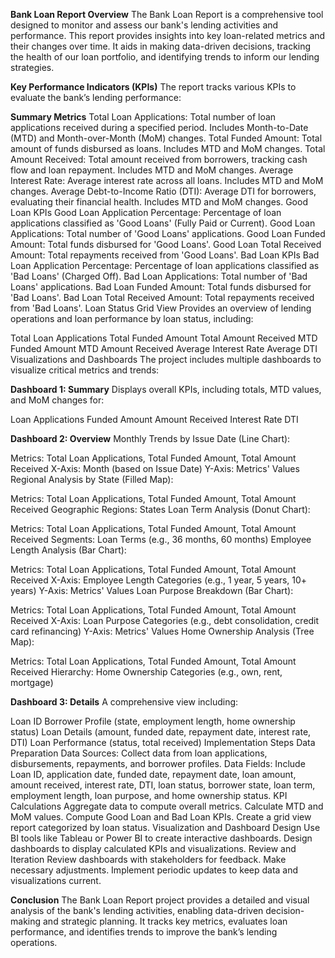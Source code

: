 **Bank Loan Report Overview**
The Bank Loan Report is a comprehensive tool designed to monitor and assess our bank's lending activities and performance. This report provides insights into key loan-related metrics and their changes over time. It aids in making data-driven decisions, tracking the health of our loan portfolio, and identifying trends to inform our lending strategies.

**Key Performance Indicators (KPIs)**
The report tracks various KPIs to evaluate the bank’s lending performance:

**Summary Metrics**
Total Loan Applications: Total number of loan applications received during a specified period. Includes Month-to-Date (MTD) and Month-over-Month (MoM) changes.
Total Funded Amount: Total amount of funds disbursed as loans. Includes MTD and MoM changes.
Total Amount Received: Total amount received from borrowers, tracking cash flow and loan repayment. Includes MTD and MoM changes.
Average Interest Rate: Average interest rate across all loans. Includes MTD and MoM changes.
Average Debt-to-Income Ratio (DTI): Average DTI for borrowers, evaluating their financial health. Includes MTD and MoM changes.
Good Loan KPIs
Good Loan Application Percentage: Percentage of loan applications classified as 'Good Loans' (Fully Paid or Current).
Good Loan Applications: Total number of 'Good Loans' applications.
Good Loan Funded Amount: Total funds disbursed for 'Good Loans'.
Good Loan Total Received Amount: Total repayments received from 'Good Loans'.
Bad Loan KPIs
Bad Loan Application Percentage: Percentage of loan applications classified as 'Bad Loans' (Charged Off).
Bad Loan Applications: Total number of 'Bad Loans' applications.
Bad Loan Funded Amount: Total funds disbursed for 'Bad Loans'.
Bad Loan Total Received Amount: Total repayments received from 'Bad Loans'.
Loan Status Grid View
Provides an overview of lending operations and loan performance by loan status, including:

Total Loan Applications
Total Funded Amount
Total Amount Received
MTD Funded Amount
MTD Amount Received
Average Interest Rate
Average DTI
Visualizations and Dashboards
The project includes multiple dashboards to visualize critical metrics and trends:

**Dashboard 1: Summary**
Displays overall KPIs, including totals, MTD values, and MoM changes for:

Loan Applications
Funded Amount
Amount Received
Interest Rate
DTI

**Dashboard 2: Overview**
Monthly Trends by Issue Date (Line Chart):

Metrics: Total Loan Applications, Total Funded Amount, Total Amount Received
X-Axis: Month (based on Issue Date)
Y-Axis: Metrics' Values
Regional Analysis by State (Filled Map):

Metrics: Total Loan Applications, Total Funded Amount, Total Amount Received
Geographic Regions: States
Loan Term Analysis (Donut Chart):

Metrics: Total Loan Applications, Total Funded Amount, Total Amount Received
Segments: Loan Terms (e.g., 36 months, 60 months)
Employee Length Analysis (Bar Chart):

Metrics: Total Loan Applications, Total Funded Amount, Total Amount Received
X-Axis: Employee Length Categories (e.g., 1 year, 5 years, 10+ years)
Y-Axis: Metrics' Values
Loan Purpose Breakdown (Bar Chart):

Metrics: Total Loan Applications, Total Funded Amount, Total Amount Received
X-Axis: Loan Purpose Categories (e.g., debt consolidation, credit card refinancing)
Y-Axis: Metrics' Values
Home Ownership Analysis (Tree Map):

Metrics: Total Loan Applications, Total Funded Amount, Total Amount Received
Hierarchy: Home Ownership Categories (e.g., own, rent, mortgage)

**Dashboard 3: Details**
A comprehensive view including:

Loan ID
Borrower Profile (state, employment length, home ownership status)
Loan Details (amount, funded date, repayment date, interest rate, DTI)
Loan Performance (status, total received)
Implementation Steps
Data Preparation
Data Sources: Collect data from loan applications, disbursements, repayments, and borrower profiles.
Data Fields: Include Loan ID, application date, funded date, repayment date, loan amount, amount received, interest rate, DTI, loan status, borrower state, loan term, employment length, loan purpose, and home ownership status.
KPI Calculations
Aggregate data to compute overall metrics.
Calculate MTD and MoM values.
Compute Good Loan and Bad Loan KPIs.
Create a grid view report categorized by loan status.
Visualization and Dashboard Design
Use BI tools like Tableau or Power BI to create interactive dashboards.
Design dashboards to display calculated KPIs and visualizations.
Review and Iteration
Review dashboards with stakeholders for feedback.
Make necessary adjustments.
Implement periodic updates to keep data and visualizations current.

**Conclusion**
The Bank Loan Report project provides a detailed and visual analysis of the bank's lending activities, enabling data-driven decision-making and strategic planning. It tracks key metrics, evaluates loan performance, and identifies trends to improve the bank’s lending operations.
